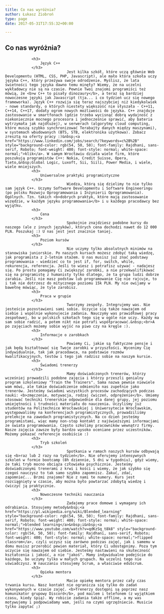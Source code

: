 ```yaml
---
title: Co nas wyróżnia?
author: Łukasz Ziobroń
type: page
date: 2017-05-31T17:55:32+00:00

---
```

## Co nas wyróżnia?

                <h3>
                    Język C++
                </h3>
                                Jest kilka szkół, które uczą głównie Web Developmentu (HTML, CSS, PHP, Javascript), ale mało która szkoła uczy języka C++, który przeżywa swoje odrodzenie. Myślisz, że lata świetności tego języka dawno temu minęły? Wiemy, że na uczelni wykładowcy nie są na czasie. Pewnie Twoi znajomi programiści też mówią, że <b>w C++ to pisały dinozaury</b>, a teraz są bardziej nowoczesne języki jak Javascript (tja... i co tydzień ucz się nowego frameworka). Język C++ rozwija się teraz najszybciej niż kiedykolwiek - nowe standardy, o których niestety większość nie słyszała - C++11, C++14, C++17, dodały ogrom nowych możliwości do języka. C++ znajduje zastosowanie w smartfonach (gdzie trzeba wycisnąć dobrą wydajność z niekoniecznie mocnego procesora i jednocześnie sprawić, aby bateria wytrzymała jak najdłużej), w serwerach (algorytmy cloud computing, które muszą szybko synchronizować Terabajty danych między maszynami), w systemach wbudowanych (BTS, STB, elektronika użytkowa). Zobacz zresztą na oferty pracy :)&nbsp;<a href="https://www.linkedin.com/jobs/search/?keywords=c%2B%2B" style="background-color: rgb(54, 50, 50); font-family: Rajdhani, sans-serif, Roboto; font-weight: 400; font-style: normal; white-space: normal;">klik</a>. W samym Wrocławiu działa wiele firm, które poszukują programistów C++: Nokia, Credit Suisse, Opera, Tieto,&nbsp;Global Logic, Luxoft, Sii, Siili, Power Media, i wiele, wiele mniejszych.
                <h3>
                    Uniwersalne praktyki programistyczne
                </h3>
                                Wiedza, którą się dzielimy to nie tylko sam język C++. Uczymy Software Developmentu i Software Engineeringu (po polsku Rozwoju Oprogramowania i Inżynierii Oprogramowania). Ogólnych. Tzn. takich <b>dobrych praktyk, które mają zastosowanie wszędzie, w każdym języku programowania</b> i u każdego pracodawcy bez wyjątku.
                <h3>
                    Cena
                </h3>
                                Spokojnie znajdziesz podobne kursy do naszego (ale z innych języków), których cena dochodzi nawet do 12 000 PLN. Poszukaj :) U nas jest jest znacznie taniej.
                <h3>
                    Poziom kursów
                </h3>
                                Nie uczymy tylko absolutnych minimów na stanowiska juniorskie. Po naszych kursach możesz zdobyć taką wiedzę, jak programista z 2-letnim stażem. U nas musisz już znać podstawy programowania - wiedzieć co to jest if, for, switch, while, rekurencja, referencja. Jeśli to wiesz i potrafisz używać - nadajesz się. Po prostu pomagamy Ci zwiększyć zarobki, a nie przekwalifikować się na programistę z humanisty tylko dlatego, że ta grupa ludzi dobrze zarabia. Jeśli nie masz podstaw lub programowanie Cię nie rajcuje, to i tak nie dotrzesz do mitycznego poziomu 15k PLN. My nie owijamy w bawełnę mówiąc, że tyle zarobisz.
                <h3>
                    Praca w grupie
                </h3>
                                Tworzymy zespoły. Integrujemy was. Nie jesteście pozostawieni sami sobie. Uczycie się także nawzajem od siebie i wspólnie wykonujecie zadania. Nauczymy was prawidłowej pracy zespołowej, bo w polskich szkołach tego się w ogóle nie uczy. Każdy ma sam sobie radzić, a potem nikt nie potrafi współpracować.&nbsp;<br>A po zajęciach możemy sobie wyjść na piwo czy na kręgle :).
                <h3>
                    Informacje o zarobkach
                </h3>
                                Powiemy Ci, jakie są faktyczne pensje i jak będą kształtować się Twoje zarobki w przyszłości. Wycenimy Cię indywidualnie, tak jak pracodawca, na podstawie rozmów kwalifikacyjnych, testów i tego jak radzisz sobie na naszym kursie.
                <h3>
                    Świadomi trenerzy
                </h3>
                                Mamy doświadczonych trenerów, którzy wcześniej prowadzili podobne zajęcia i którzy przeszli genialny program szkoleniowy "Train the Trainers". Sama nazwa pewnie niewiele wam mówi, ale takie doświadczenie odmieniło nas zupełnie jako trenerów. Jesteśmy świadomi wszystkich procesów zachodzących podczas nauki: <b>zmęczenie, motywacja, rodzaj ćwiczeń, odprężenie</b>. Umiemy stosować techniki trenerskie odpowiednie dla danej grupy, jej poziomu umiejętności i trudności materiału do nauczenia. Uczyliśmy już studentów na Politechnice Wrocławskiej i Uniwersytecie Wrocławskim, występowaliśmy na konferencjach programistycznych, prowadziliśmy prelekcje na zawodach programistycznych. Na co dzień jesteśmy programistami, więc mamy non-stop kontakt z najświeższymi informacjami ze świata programowania. Często szkolimy pracowników wewnątrz firmy. Nasze zajęcia zawsze były bardzo wysoko oceniane przez uczestników. Możemy pokazać referencje osobiście :)
                <h3>
                    Tryb szkoleń
                </h3>
                                Spotkania w ramach naszych kursów odbywają się <b>raz lub 2 razy na tydzień</b>. Nie oferujemy intensywnych szkoleń w formie bootcamp (8h dziennie, 5 dni w tygodniu), gdyż wiemy, że taki tryb mocno obciąża człowieka psychicznie. Jesteśmy doświadczonymi trenerami z krwi i kości i wiemy, że jak szybko się czegoś nauczysz to tak samo szybko zapomnisz. Zakuć, zdać, zapomnieć... Brzmi znajomo? Nie z nami te numery. Kurs jest rozciągnięty w czasie, aby można było powtarzać zdobytą wiedzę i ćwiczyć ją praktycznie.
                <h3>
                    Nowoczesne techniki nauczania
                </h3>
                                Zadajemy prace domowe i wymagany ich odrabiania. Stosujemy metody&nbsp;<a href="https://pl.wikipedia.org/wiki/Blended_learning" style="background-color: rgb(54, 50, 50); font-family: Rajdhani, sans-serif, Roboto; font-weight: 400; font-style: normal; white-space: normal;">blended learning</a>&nbsp;i&nbsp;<a href="https://www.youtube.com/watch?v=qdKzSq_t8k8" style="background-color: rgb(54, 50, 50); font-family: Rajdhani, sans-serif, Roboto; font-weight: 400; font-style: normal; white-space: normal;">flipped classrom</a>, czyli uczysz się zarówno podczas zajęć, jak i samemu w domu musisz przerobić pewien materiał, który Ci udostępnimy. Poza tym uczycie się nawzajem od siebie. Jesteśmy nastawieni na skuteczność kształcenia i jakość, a nie "jakoś". Mamy indywidualne podejście do każdego, bo uczymy tylko w małych grupach. Na uczelni tego nie uświadczysz. W nauczaniu stosujemy Scrum, a właściwie eduScrum.
                <h3>
                    Opieka mentora
                </h3>
                                Macie opiekę mentora przez cały czas trwania kursu. Nasz kontakt nie ogranicza się tylko do zadań wykonywanych w czasie zajęć. <b>Trenerzy dostępni są poprzez nasz komunikator grupowy Discord</b>, pod mailem i telefonem (z wyjątkiem czasu, kiedy śpią). Wy robicie zadania także offline, a my was motywujemy i podpowiadamy wam, jeśli na czymś ugrzęźniecie. Musicie tylko zapytać ;)